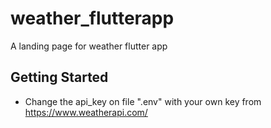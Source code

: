 # weather_flutterapp

A landing page for weather flutter app

## Getting Started

- Change the api_key on file ".env" with your own key from https://www.weatherapi.com/

